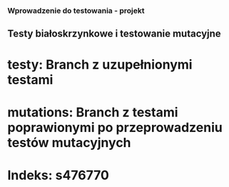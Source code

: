 ### Wprowadzenie do testowania - projekt
## Testy białoskrzynkowe i testowanie mutacyjne
# testy: Branch z uzupełnionymi testami
# mutations: Branch z testami poprawionymi po przeprowadzeniu testów mutacyjnych
# Indeks: s476770
